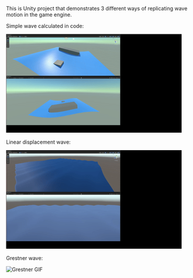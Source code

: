 This is Unity project that demonstrates 3 different ways of replicating wave motion in the game engine.

Simple wave calculated in code:

![Code GIF](Videos/simplecode.gif)

Linear displacement wave:

![Linear GIF](Videos/lineardisplacement.gif)

Grestner wave:

![Grestner GIF](Videos/gresner.gif)

